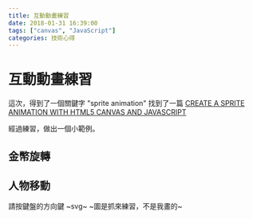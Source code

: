 ```yaml
---
title: 互動動畫練習
date: 2018-01-31 16:39:00
tags: ["canvas", "JavaScript"]
categories: 技術心得
---
```


# 互動動畫練習

這次，得到了一個關鍵字 "sprite animation"
找到了一篇 [CREATE A SPRITE ANIMATION WITH HTML5 CANVAS AND JAVASCRIPT](http://www.williammalone.com/articles/create-html5-canvas-javascript-sprite-animation/)

經過練習，做出一個小範例。

## 金幣旋轉

<canvas id="coinAnimation" width="44" height="40"></canvas>

<script src="https://dwatow.github.io/spriteAnimation/sprite0.js" charset="utf-8"></script>
<script type="text/javascript">
    const image = new Image();
    image.src = "https://dwatow.github.io/spriteAnimation/coin-sprite-animation-sprite-sheet.png";

    const canvas = document.getElementById("coinAnimation");
    // canvas.width = 40;
    // canvas.height = 40;

    const coin = sprite0({
        context: canvas.getContext("2d"),
        width: 398,
        height: 40,
        image: image,
        totalFrames: 9,
        ticksPerFrame: 2,
        isInfinite: true
    })

    image.addEventListener("load", gameLoop);

    function gameLoop () {
      window.requestAnimationFrame(gameLoop);
      coin.update();
      coin.render();
    }

</script>

## 人物移動

請按鍵盤的方向鍵 ~svg~ ~圖是抓來練習，不是我畫的~

<canvas id="walkingAnimation" width="500" height="500"></canvas>

<script src="https://dwatow.github.io/spriteAnimation/sprite4.js" charset="utf-8"></script>
<script type="text/javascript">
    const walkingImage = new Image();
    walkingImage.src = "https://dwatow.github.io/spriteAnimation/walking-demo.svg";
    const walking_canvas = document.getElementById("walkingAnimation");
    // walking_canvas.width = 40;
    // walking_canvas.height = 40;
    const walking = sprite4({
        context: walking_canvas.getContext("2d"),
        width: 260,
        height: 89,
        image: walkingImage,
        totalFrames: 4,
        ticksPerFrame: 1,
        isInfinite: true,
        moveStep: 10,
    })
    walkingImage.addEventListener("load", walkingRender);

    function walkingRender () {
      walking.update();
      walking.render();
    }

    window.addEventListener('keydown', (e) => {
        // console.log(e.keyCode);
        walking.direct(e.keyCode);
        window.requestAnimationFrame(walkingRender);
    })
    window.addEventListener('keyup', (e) => {
        console.log(e.keyCode);
        walking.stop(e.keyCode);
        walking.render();
    })

    document.addEventListener('keydown', (e) => {
        if (e.keyCode > 36 && e.keyCode < 41) {
            e.preventDefault();
        }
    })
</script>
